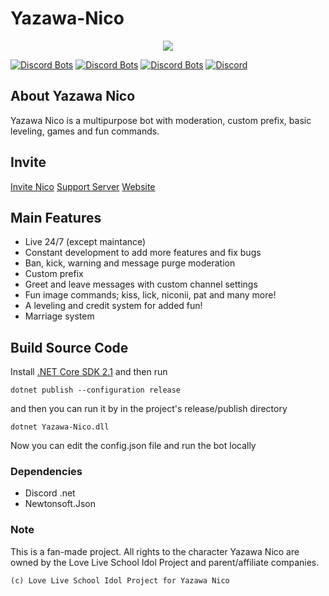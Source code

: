 # Yazawa-Nico

<p align="center">
    <img src="https://yazawanico.maverikstudios.com/images/bots/niconii/niconii01.gif">
</p>

[![Discord Bots](https://discordbots.org/api/widget/status/449664260637982720.svg)](https://discordbots.org/bot/449664260637982720) [![Discord Bots](https://discordbots.org/api/widget/servers/449664260637982720.svg)](https://discordbots.org/bot/449664260637982720) [![Discord Bots](https://discordbots.org/api/widget/lib/449664260637982720.svg)](https://discordbots.org/bot/449664260637982720) [![Discord](https://discordapp.com/api/guilds/451841814501261333/embed.png)](https://discord.gg/hMXMpqv)


## About Yazawa Nico
Yazawa Nico is a multipurpose bot with moderation, custom prefix, basic leveling, games and fun commands. 

## Invite

<a href="https://discordapp.com/oauth2/authorize?client_id=449664260637982720&scope=bot&permissions=268827774">Invite Nico</a> <a href="https://discord.gg/hMXMpqv">Support Server</a> <a href="https://yazawanico.maverikstudios.com/">Website</a>

## Main Features

* Live 24/7 (except maintance)
* Constant development to add more features and fix bugs
* Ban, kick, warning and message purge moderation
* Custom prefix
* Greet and leave messages with custom channel settings
* Fun image commands; kiss, lick, niconii, pat and many more!
* A leveling and credit system for added fun!
* Marriage system

## Build Source Code

Install [.NET Core SDK 2.1](https://www.microsoft.com/net/download) and then run

```
dotnet publish --configuration release
```
and then you can run it by in the project's release/publish directory

```
dotnet Yazawa-Nico.dll
```

Now you can edit the config.json file and run the bot locally

### Dependencies

* Discord .net
* Newtonsoft.Json

### Note

This is a fan-made project. All rights to the character Yazawa Nico are owned by the Love Live School Idol Project and parent/affiliate companies.

``(c) Love Live School Idol Project for Yazawa Nico``